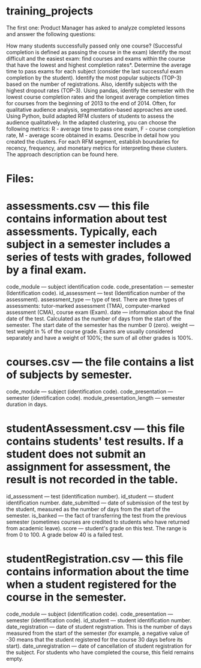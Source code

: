 # training_projects

The first one:
Product Manager has asked to analyze completed lessons and answer the following questions:

How many students successfully passed only one course? (Successful completion is defined as passing the course in the exam)
Identify the most difficult and the easiest exam: find courses and exams within the course that have the lowest and highest completion rates*.
Determine the average time to pass exams for each subject (consider the last successful exam completion by the student).
Identify the most popular subjects (TOP-3) based on the number of registrations. Also, identify subjects with the highest dropout rates (TOP-3).
Using pandas, identify the semester with the lowest course completion rates and the longest average completion times for courses from the beginning of 2013 to the end of 2014.
Often, for qualitative audience analysis, segmentation-based approaches are used. Using Python, build adapted RFM clusters of students to assess the audience qualitatively. In the adapted clustering, you can choose the following metrics: R - average time to pass one exam, F - course completion rate, M - average score obtained in exams. Describe in detail how you created the clusters. For each RFM segment, establish boundaries for recency, frequency, and monetary metrics for interpreting these clusters. The approach description can be found here.

# Files:
# assessments.csv — this file contains information about test assessments. Typically, each subject in a semester includes a series of tests with grades, followed by a final exam.
code_module — subject identification code.
code_presentation — semester (Identification code).
id_assessment — test (Identification number of the assessment).
assessment_type — type of test. There are three types of assessments: tutor-marked assessment (TMA), computer-marked assessment (CMA), course exam (Exam).
date — information about the final date of the test. Calculated as the number of days from the start of the semester. The start date of the semester has the number 0 (zero).
weight — test weight in % of the course grade. Exams are usually considered separately and have a weight of 100%; the sum of all other grades is 100%.

# courses.csv — the file contains a list of subjects by semester.
code_module — subject (identification code).
code_presentation — semester (identification code).
module_presentation_length — semester duration in days.

# studentAssessment.csv — this file contains students' test results. If a student does not submit an assignment for assessment, the result is not recorded in the table.
id_assessment — test (identification number).
id_student — student identification number.
date_submitted — date of submission of the test by the student, measured as the number of days from the start of the semester.
is_banked — the fact of transferring the test from the previous semester (sometimes courses are credited to students who have returned from academic leave).
score — student's grade on this test. The range is from 0 to 100. A grade below 40 is a failed test.

# studentRegistration.csv — this file contains information about the time when a student registered for the course in the semester.
code_module — subject (identification code).
code_presentation — semester (identification code).
id_student — student identification number.
date_registration — date of student registration. This is the number of days measured from the start of the semester (for example, a negative value of -30 means that the student registered for the course 30 days before its start).
date_unregistration — date of cancellation of student registration for the subject. For students who have completed the course, this field remains empty.
